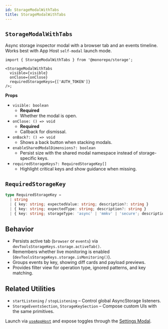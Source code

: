 ```yaml
---
id: StorageModalWithTabs
title: StorageModalWithTabs
---
```


## `StorageModalWithTabs`

Async storage inspector modal with a browser tab and an events timeline. Works best with App Host `self-modal` launch mode.

```tsx
import { StorageModalWithTabs } from '@monorepo/storage';

<StorageModalWithTabs
  visible={visible}
  onClose={onClose}
  requiredStorageKeys={['AUTH_TOKEN']}
/>;
```

**Props**

- `visible: boolean`
  - **Required**
  - Whether the modal is open.
- `onClose: () => void`
  - **Required**
  - Callback for dismissal.
- `onBack?: () => void`
  - Shows a back button when stacking modals.
- `enableSharedModalDimensions?: boolean`
  - Persist size with the shared modal namespace instead of storage-specific keys.
- `requiredStorageKeys?: RequiredStorageKey[]`
  - Highlight critical keys and show guidance when missing.

## `RequiredStorageKey`

```ts
type RequiredStorageKey =
  | string
  | { key: string; expectedValue: string; description?: string }
  | { key: string; expectedType: string; description?: string }
  | { key: string; storageType: 'async' | 'mmkv' | 'secure'; description?: string };
```

## Behavior

- Persists active tab (`browser` or `events`) via `devToolsStorageKeys.storage.activeTab()`.
- Remembers whether live monitoring is enabled (`devToolsStorageKeys.storage.isMonitoring()`).
- Groups events by key, showing diff cards and payload previews.
- Provides filter view for operation type, ignored patterns, and key matching.

## Related Utilities

- `startListening` / `stopListening` – Control global AsyncStorage listeners.
- `StorageEventsSection`, `StorageKeySection` – Compose custom UIs with the same primitives.

Launch via [`useAppHost`](./AppHostProvider.md#useapphost) and expose toggles through the [Settings Modal](./DevToolsSettingsModal.md).

